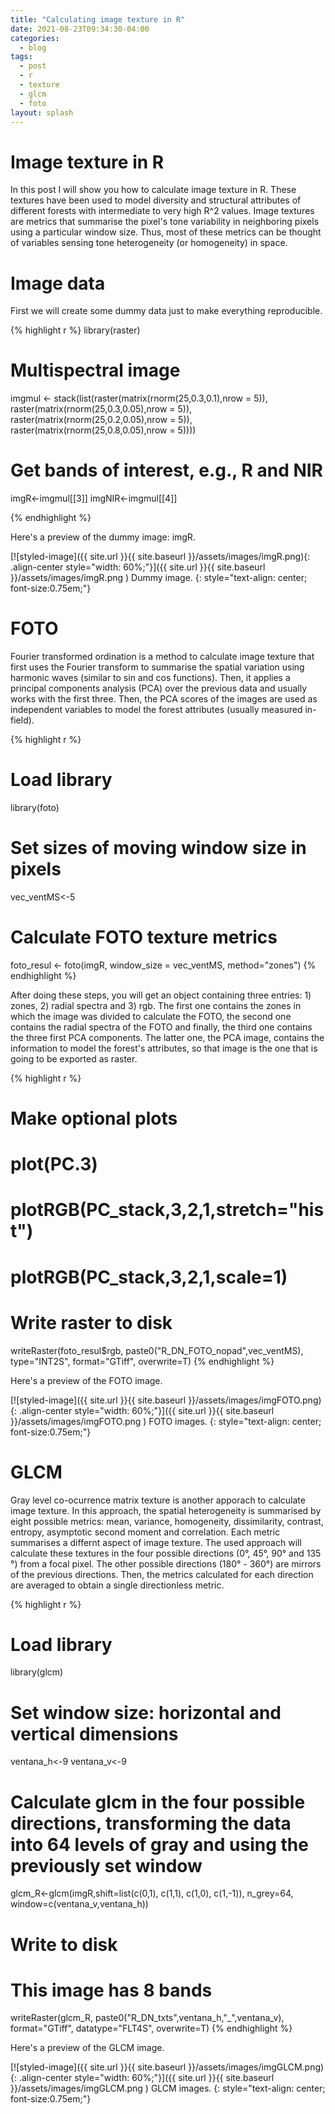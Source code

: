 ```yaml
---
title: "Calculating image texture in R"
date: 2021-08-23T09:34:30-04:00
categories:
  - blog
tags:
  - post
  - r
  - texture
  - glcm
  - foto
layout: splash
---
```


# Image texture in R

In this post I will show you how to calculate image texture in R. These textures have been used to model diversity and structural attributes of different forests with intermediate to very high R^2 values. Image textures are metrics that summarise the pixel's tone variability in neighboring pixels using a particular window size. Thus, most of these metrics can be thought of variables sensing tone heterogeneity (or homogeneity) in space. 

# Image data

First we will create some dummy data just to make everything reproducible.

{% highlight r %}
library(raster)

# Multispectral image
imgmul <- stack(list(raster(matrix(rnorm(25,0.3,0.1),nrow = 5)),
                     raster(matrix(rnorm(25,0.3,0.05),nrow = 5)),
                     raster(matrix(rnorm(25,0.2,0.05),nrow = 5)),
                     raster(matrix(rnorm(25,0.8,0.05),nrow = 5))))

# Get bands of interest, e.g., R and NIR
imgR<-imgmul[[3]]
imgNIR<-imgmul[[4]]

{% endhighlight %}

Here's a preview of the dummy image: imgR.

[![styled-image]({{ site.url }}{{ site.baseurl }}/assets/images/imgR.png){: .align-center style="width: 60%;"}]({{ site.url }}{{ site.baseurl }}/assets/images/imgR.png ) Dummy image.
{: style="text-align: center; font-size:0.75em;"}

# FOTO

Fourier transformed ordination is a method to calculate image texture that first uses the Fourier transform to summarise the spatial variation using harmonic waves (similar to sin and cos functions). Then, it applies a principal components analysis (PCA) over the previous data and usually works with the first three. Then, the PCA scores of the images are used as independent variables to model the forest attributes (usually measured in-field).

{% highlight r %}
# Load library
library(foto)

# Set sizes of moving window size in pixels
vec_ventMS<-5 

# Calculate FOTO texture metrics
foto_resul <- foto(imgR, 
                   window_size = vec_ventMS, 
                   method="zones")
{% endhighlight %}

After doing these steps, you will get an object containing three entries: 1) zones, 2) radial spectra and 3) rgb. The first one contains the zones in which the image was divided to calculate the FOTO, the second one contains the radial spectra of the FOTO and finally, the third one contains the three first PCA components. The latter one, the PCA image, contains the information to model the forest's attributes, so that image is the one that is going to be exported as raster.

{% highlight r %}
# Make optional plots
# plot(PC.3)
# plotRGB(PC_stack,3,2,1,stretch="hist")
# plotRGB(PC_stack,3,2,1,scale=1)

# Write raster to disk  
writeRaster(foto_resul$rgb,
            paste0("R_DN_FOTO_nopad",vec_ventMS),
            type="INT2S",
            format="GTiff",
            overwrite=T)
{% endhighlight %}

Here's a preview of the FOTO image.

[![styled-image]({{ site.url }}{{ site.baseurl }}/assets/images/imgFOTO.png){: .align-center style="width: 60%;"}]({{ site.url }}{{ site.baseurl }}/assets/images/imgFOTO.png ) FOTO images.
{: style="text-align: center; font-size:0.75em;"}

# GLCM

Gray level co-ocurrence matrix texture is another apporach to calculate image texture. In this approach, the spatial heterogeneity is summarised by eight possible metrics: mean, variance, homogeneity, dissimilarity, contrast, entropy, asymptotic second moment and correlation. Each metric summarises a differnt aspect of image texture. The used approach will calculate these textures in the four possible directions (0°, 45°, 90° and 135 °) from a focal pixel. The other possible directions (180° - 360°) are mirrors of the previous directions. Then, the metrics calculated for each direction are averaged to obtain a single directionless metric.

{% highlight r %}
# Load library
library(glcm)

# Set window size: horizontal and vertical dimensions
ventana_h<-9
ventana_v<-9

# Calculate glcm in the four possible directions, transforming the data into 64 levels of gray and using the previously set window
glcm_R<-glcm(imgR,shift=list(c(0,1), c(1,1), c(1,0), c(1,-1)),
             n_grey=64,
             window=c(ventana_v,ventana_h))

# Write to disk
# This image has 8 bands
writeRaster(glcm_R,
            paste0("R_DN_txts",ventana_h,"_",ventana_v),
            format="GTiff",
            datatype="FLT4S",
            overwrite=T)
{% endhighlight %}

Here's a preview of the GLCM image.

[![styled-image]({{ site.url }}{{ site.baseurl }}/assets/images/imgGLCM.png){: .align-center style="width: 60%;"}]({{ site.url }}{{ site.baseurl }}/assets/images/imgGLCM.png ) GLCM images.
{: style="text-align: center; font-size:0.75em;"}